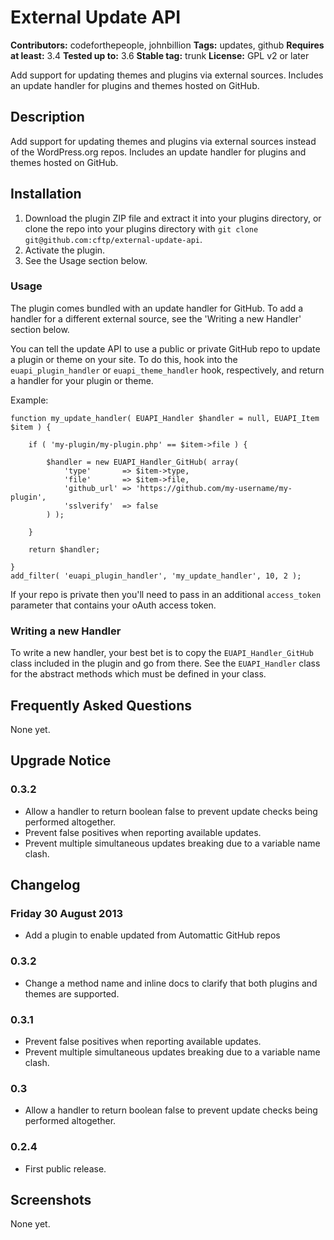 # External Update API #

**Contributors:** codeforthepeople, johnbillion
**Tags:** updates, github
**Requires at least:** 3.4
**Tested up to:** 3.6
**Stable tag:** trunk
**License:** GPL v2 or later

Add support for updating themes and plugins via external sources. Includes an update handler for plugins and themes hosted on GitHub.

## Description ##

Add support for updating themes and plugins via external sources instead of the WordPress.org repos. Includes an update handler for plugins and themes hosted on GitHub.

## Installation ##

1. Download the plugin ZIP file and extract it into your plugins directory, or clone the repo into your plugins directory with `git clone git@github.com:cftp/external-update-api`.
2. Activate the plugin.
3. See the Usage section below.

### Usage ###

The plugin comes bundled with an update handler for GitHub. To add a handler for a different external source, see the 'Writing a new Handler' section below.

You can tell the update API to use a public or private GitHub repo to update a plugin or theme on your site. To do this, hook into the `euapi_plugin_handler` or `euapi_theme_handler` hook, respectively, and return a handler for your plugin or theme.

Example:

```
function my_update_handler( EUAPI_Handler $handler = null, EUAPI_Item $item ) {

	if ( 'my-plugin/my-plugin.php' == $item->file ) {

		$handler = new EUAPI_Handler_GitHub( array(
			'type'       => $item->type,
			'file'       => $item->file,
			'github_url' => 'https://github.com/my-username/my-plugin',
			'sslverify'  => false
		) );

	}

	return $handler;

}
add_filter( 'euapi_plugin_handler', 'my_update_handler', 10, 2 );
```

If your repo is private then you'll need to pass in an additional `access_token` parameter that contains your oAuth access token.

### Writing a new Handler ###

To write a new handler, your best bet is to copy the `EUAPI_Handler_GitHub` class included in the plugin and go from there. See the `EUAPI_Handler` class for the abstract methods which must be defined in your class.

## Frequently Asked Questions ##

None yet.

## Upgrade Notice ##

### 0.3.2 ###

* Allow a handler to return boolean false to prevent update checks being performed altogether.
* Prevent false positives when reporting available updates.
* Prevent multiple simultaneous updates breaking due to a variable name clash.

## Changelog ##

### Friday 30 August 2013 ###

* Add a plugin to enable updated from Automattic GitHub repos

### 0.3.2 ###

* Change a method name and inline docs to clarify that both plugins and themes are supported.

### 0.3.1 ###

* Prevent false positives when reporting available updates.
* Prevent multiple simultaneous updates breaking due to a variable name clash.

### 0.3 ###

* Allow a handler to return boolean false to prevent update checks being performed altogether.

### 0.2.4 ###
* First public release.

## Screenshots ##

None yet.
